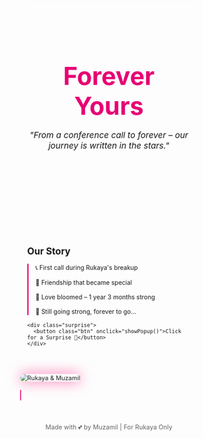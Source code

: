 <!DOCTYPE html>
<html lang="en">
<head>
  <meta charset="UTF-8" />
  <title>Forever Yours – Rukaya & Muzamil</title>
  <link href="https://fonts.googleapis.com/css2?family=Great+Vibes&family=Poppins&display=swap" rel="stylesheet" />
  <style>
    * {
      margin: 0;
      padding: 0;
      box-sizing: border-box;
    }

    body {
      font-family: 'Poppins', sans-serif;
      background: linear-gradient(to right, #ffdde1, #ee9ca7);
      color: #333;
      overflow-x: hidden;
      scroll-behavior: smooth;
      position: relative;
    }

    header {
      text-align: center;
      padding: 3rem 1rem 4rem;
      background-color: rgba(255, 255, 255, 0.2);
      backdrop-filter: blur(5px);
    }

    h1 {
      font-family: 'Great Vibes', cursive;
      font-size: 3.5rem;
      color: #e60073;
      margin-bottom: 1rem;
    }

    p.quote {
      font-size: 1.2rem;
      font-style: italic;
    }

    section {
      padding: 3rem 1rem;
      max-width: 800px;
      margin: auto;
    }

    .timeline {
      border-left: 3px solid #e60073;
      padding-left: 1rem;
      position: relative;
    }

    .timeline::before {
      content: '';
      position: absolute;
      left: -9px;
      top: 0;
      width: 15px;
      height: 15px;
      background: #e60073;
      border-radius: 50%;
    }

    .timeline p {
      margin: 1rem 0;
    }

    .surprise {
      text-align: center;
      margin-top: 2rem;
    }

    .btn {
      padding: 1rem 2rem;
      background-color: #e60073;
      color: white;
      border: none;
      border-radius: 25px;
      font-size: 1rem;
      cursor: pointer;
      transition: background 0.3s ease;
    }

    .btn:hover {
      background-color: #c4005a;
    }

    footer {
      text-align: center;
      padding: 2rem;
      font-size: 0.9rem;
      color: #666;
    }
  #popup {
  display: none;
  position: fixed;
  top: 50%;
  left: 50%;
  transform: translate(-50%, -50%);
  background: white;
  padding: 2.5rem 3rem; /* Thoda aur padding for space */
  border-radius: 20px;
  box-shadow: 0px 0px 30px rgba(0, 0, 0, 0.3);
  z-index: 100;
  text-align: center;
  animation: fadeIn 0.5s ease;
  max-width: 95%; /* Pehle 90% tha, ab thoda bada */
  max-height: 80vh; /* Height control, scroll ho jayega agar text bada hua */
  overflow-y: auto; /* Agar height exceed kare to scroll ayega */
  word-wrap: break-word; /* Text wrap karne ke liye */
}

    #popup p {
      font-size: 1.3rem;
      color: #e60073;
      margin-top: 1rem;
    }

    #overlay {
      display: none;
      position: fixed;
      top: 0; left: 0;
      width: 100%;
      height: 100%;
      background: rgba(0, 0, 0, 0.4);
      z-index: 99;
    }

    #popup img {
  max-width: 180px; /* Pehle 250px tha */
  width: 85%; /* Pehle 90% tha */
  border-radius: 20px;
  box-shadow: 0 0 30px rgba(255, 0, 119, 0.6);
  animation: pulse 2s infinite;
}
    }

    @keyframes fadeIn {
      from {
        opacity: 0;
        transform: translate(-50%, -60%);
      }
      to {
        opacity: 1;
        transform: translate(-50%, -50%);
      }
    }

    @keyframes pulse {
      0% { transform: scale(1); }
      50% { transform: scale(1.05); }
      100% { transform: scale(1); }
    }

    audio {
      display: none;
    }

    .heart-particles {
      position: fixed;
      top: 0;
      left: 0;
      width: 100%;
      height: 100%;
      overflow: hidden;
      z-index: 1;
      pointer-events: none;
    }

    .heart {
      position: absolute;
      width: 20px;
      height: 20px;
      background: url('https://i.imgur.com/kN1B1Gf.png') no-repeat center;
      background-size: cover;
      animation: float 8s infinite ease-in;
    }

    @keyframes float {
      0% {
        transform: translateY(100vh) scale(0.3);
        opacity: 0;
      }
      50% {
        opacity: 1;
      }
      100% {
        transform: translateY(-10vh) scale(1);
        opacity: 0;
      }
    }

    #typing {
      font-weight: bold;
      font-size: 1.2rem;
      color: #e60073;
      white-space: nowrap;
      overflow: hidden;
      border-right: 2px solid #e60073;
      animation: typing 4s steps(40, end), blink 0.75s step-end infinite;
    }

    @keyframes typing {
      from { width: 0; }
      to { width: 100%; }
    }

    @keyframes blink {
      50% { border-color: transparent; }
    }
  </style>
</head>
<body>

  <div class="heart-particles" id="hearts-container"></div>

  <header>
    <h1>Forever Yours</h1>
    <p class="quote">"From a conference call to forever – our journey is written in the stars."</p>
  </header>

  <section>
    <h2>Our Story</h2>
    <div class="timeline">
      <p>📞 First call during Rukaya's breakup</p>
      <p>🤝 Friendship that became special</p>
      <p>💖 Love bloomed – 1 year 3 months strong</p>
      <p>🫶 Still going strong, forever to go...</p>
    </div>

    <div class="surprise">
      <button class="btn" onclick="showPopup()">Click for a Surprise 💌</button>
    </div>
  </section>

  <div id="overlay" onclick="hidePopup()"></div>
  <div id="popup">
    <img src="https://res.cloudinary.com/dxjkbpmgm/image/upload/v1744658409/Picsart_25-04-14_00-56-51-907_ztwdk2.jpg" alt="Rukaya & Muzamil" />
    <p id="typing">Rukaya, you are the reason behind Muzamil's smile 💫</p>
  </div>

  <footer>
    Made with 💕 by Muzamil | For Rukaya Only
  </footer>

  <audio id="romanticAudio" loop>
    <source src="https://media.vocaroo.com/mp3/1gTT0pHu0Nr7" type="audio/mpeg" />
    Your browser does not support the audio element.
  </audio>

  <script>
    const popup = document.getElementById('popup');
    const overlay = document.getElementById('overlay');
    const audio = document.getElementById('romanticAudio');

    function showPopup() {
      popup.style.display = 'block';
      overlay.style.display = 'block';
      audio.play();
      createHearts();
    }

    function hidePopup() {
      popup.style.display = 'none';
      overlay.style.display = 'none';
      audio.pause();
      audio.currentTime = 0;
    }

    function createHearts() {
      const container = document.getElementById("hearts-container");
      container.innerHTML = "";
      for (let i = 0; i < 30; i++) {
        const heart = document.createElement("div");
        heart.className = "heart";
        heart.style.left = Math.random() * 100 + "vw";
        heart.style.animationDuration = (5 + Math.random() * 5) + "s";
        container.appendChild(heart);
      }
    }
  </script>

</body>
</html>
